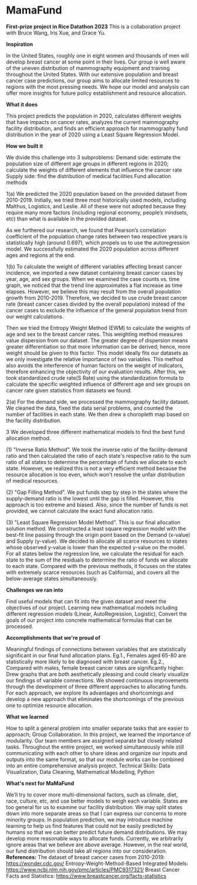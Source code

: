 # MamaFund
**First-prize project in Rice Datathon 2023**
This is a collaboration project with Bruce Wang, Iris Xue, and Grace Yu. 

**Inspiration**

In the United States, roughly one in eight women and thousands of men will develop breast cancer at some point in their lives. Our group is well aware of the uneven distribution of mammography equipment and training throughout the United States. With our extensive population and breast cancer case predictions, our group aims to allocate limited resources to regions with the most pressing needs. We hope our model and analysis can offer more insights for future policy establishment and resource allocation.

**What it does**

This project predicts the population in 2020, calculates different weights that have impacts on cancer rates, analyzes the current mammography facility distribution, and finds an efficient approach for mammography fund distribution in the year of 2020 using a Least Square Regression Model.

**How we built it**

We divide this challenge into 3 subproblems: Demand side: estimate the population size of different age groups in different regions in 2020; calculate the weights of different elements that influence the cancer rate Supply side: find the distribution of medical facilities Fund allocation methods

1(a) We predicted the 2020 population based on the provided dataset from 2010-2019. Initially, we tried three most historically used models, including Malthus, Logistics, and Leslie. All of these were not adopted because they require many more factors (including regional economy, people’s mindsets, etc) than what is available in the provided dataset.

As we furthered our research, we found that Pearson’s correlation coefficient of the population change rates between two respective years is statistically high (around 0.697), which propels us to use the autoregression model. We successfully estimated the 2020 population across different ages and regions at the end.

1(b) To calculate the weight of different variables affecting breast cancer incidence, we imported a new dataset containing breast cancer cases by year, age, and sex groups. When we examined the case counts vs. time graph, we noticed that the trend line approximates a flat increase as time elapses. However, we believe this may result from the overall population growth from 2010-2019. Therefore, we decided to use crude breast cancer rate (breast cancer cases divided by the overall population) instead of the cancer cases to exclude the influence of the general population trend from our weight calculations.

Then we tried the Entropy Weight Method (EWM) to calculate the weights of age and sex to the breast cancer rates. This weighting method measures value dispersion from our dataset. The greater degree of dispersion means greater differentiation so that more information can be derived; hence, more weight should be given to this factor. This model ideally fits our datasets as we only investigate the relative importance of two variables. This method also avoids the interference of human factors on the weight of indicators, therefore enhancing the objectivity of our evaluation results. After this, we took standardized crude rate(S Rate) using the standardization formula to calculate the specific weighted influence of different age and sex groups on cancer rate given statistics from datasets we found.

2(a) For the demand side, we processed the mammography facility dataset. We cleaned the data, fixed the data serial problems, and counted the number of facilities in each state. We then drew a choropleth map based on the facility distribution.

3 We developed three different mathematical models to find the best fund allocation method.

(1) "Inverse Ratio Method". We took the inverse ratio of the facility-demand ratio and then calculated the ratio of each state's respective ratio to the sum ratio of all states to determine the percentage of funds we allocate to each state. However, we realized this is not a very efficient method because the resource allocation is too even, which won't resolve the unfair distribution of medical resources.

(2) "Gap Filling Method". We put funds step by step in the states where the supply-demand ratio is the lowest until the gap is filled. However, this approach is too extreme and biased. Also, since the number of funds is not provided, we cannot calculate the exact fund allocation ratio.

(3) "Least Square Regression Model Method". This is our final allocation solution method. We constructed a least square regression model with the best-fit line passing through the origin point based on the Demand (x-value) and Supply (y-value). We decided to allocate all scarce resources to states whose observed y-value is lower than the expected y-value on the model. For all states below the regression line, we calculate the residual for each state to the sum of the residuals to determine the ratio of funds we allocate to each state. Compared with the previous methods, it focuses on the states with extremely scarce resources (such as California), and covers all the below-average states simultaneously.

**Challenges we ran into**

Find useful models that can fit into the given dataset and meet the objectives of our project.
Learning new mathematical models including different regression models (Linear, AutoRegression, Logistic),
Convert the goals of our project into concrete mathematical formulas that can be processed.

**Accomplishments that we're proud of**

Meaningful findings of connections between variables that are statistically significant in our final fund allocation plans. Eg.1., Females aged 65-80 are statistically more likely to be diagnosed with breast cancer. Eg.2., Compared with males, female breast cancer rates are significantly higher.
Drew graphs that are both aesthetically pleasing and could clearly visualize our findings of variable connections.
We showed continuous improvements through the development of three different approaches to allocating funds. For each approach, we explore its advantages and shortcomings and develop a new approach that eliminates the shortcomings of the previous one to optimize resource allocation.

**What we learned**

How to split a general problem into smaller separate tasks that are easier to approach;
Group Collaboration. In this project, we learned the importance of modularity. Our team members are assigned separate but closely related tasks. Throughout the entire project, we worked simultaneously while still communicating with each other to share ideas and organize our inputs and outputs into the same format, so that our module works can be combined into an entire comprehensive analysis project.
Technical Skills: Data Visualization, Data Cleaning, Mathematical Modelling, Python

**What's next for MaMaFund**

We’ll try to cover more multi-dimensional factors, such as climate, diet, race, culture, etc, and use better models to weigh each variable.
States are too general for us to examine our facility distribution. We may split states down into more separate areas so that I can express our concerns to more minority groups.
In population prediction, we may introduce machine learning to help us find features that could not be easily predicted by humans so that we can better predict future demand distributions.
We may develop more reasonable ways to allocate funds. Currently, we arbitrarily ignore areas that we believe are above average. However, in the real world, our fund distribution should take all regions into our consideration.
**References:**
The dataset of breast cancer cases from 2010-2019: https://wonder.cdc.gov/ Entropy-Weight-Method-Based Integrated Models: https://www.ncbi.nlm.nih.gov/pmc/articles/PMC9317321/ Breast Cancer Facts and Statistics: https://www.breastcancer.org/facts-statistics
